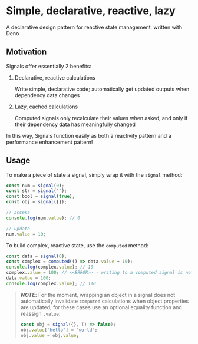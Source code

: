 # Simple, declarative, reactive, lazy

A declarative design pattern for reactive state management, written with Deno

## Motivation

Signals offer essentially 2 benefits:

1. Declarative, reactive calculations

   Write simple, declarative code; automatically get updated outputs when
   dependency data changes

2. Lazy, cached calculations

   Computed signals only recalculate their values when asked, and only if their
   dependency data has meaningfully changed

In this way, Signals function easily as both a reactivity pattern and a
performance enhancement pattern!

## Usage

To make a piece of state a signal, simply wrap it with the `signal` method:

```typescript
const num = signal(0);
const str = signal("");
const bool = signal(true);
const obj = signal({});

// access
console.log(num.value); // 0

// update
num.value = 10;
```

To build complex, reactive state, use the `computed` method:

```typescript
const data = signal(0);
const complex = computed(() => data.value + 10);
console.log(complex.value); // 10
complex.value = 100; // <<ERROR>> - writing to a computed signal is not allowed
data.value = 100;
console.log(complex.value); // 110
```

> **_NOTE_:** For the moment, wrapping an object in a signal does not
> automatically invalidate `computed` calculations when object properties are
> updated; for these cases use an optional equality function and reassign
> `.value`:
>
> ```typescript
> const obj = signal({}, () => false);
> obj.value["hello"] = "world";
> obj.value = obj.value;
> ```
